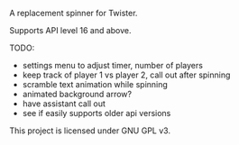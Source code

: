 A replacement spinner for Twister.

Supports API level 16 and above.


TODO:

- settings menu to adjust timer, number of players
- keep track of player 1 vs player 2, call out after spinning
- scramble text animation while spinning
- animated background arrow?
- have assistant call out
- see if easily supports older api versions


This project is licensed under GNU GPL v3.
